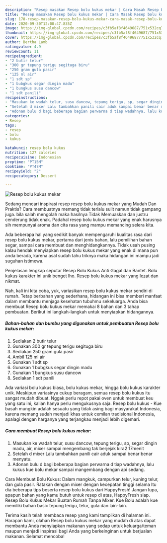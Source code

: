 ```yaml
---
description: "Resep masakan Resep bolu kukus mekar | Cara Masak Resep bolu kukus mekar Yang Enak Dan Lezat"
title: "Resep masakan Resep bolu kukus mekar | Cara Masak Resep bolu kukus mekar Yang Enak Dan Lezat"
slug: 178-resep-masakan-resep-bolu-kukus-mekar-cara-masak-resep-bolu-kukus-mekar-yang-enak-dan-lezat
date: 2020-09-30T12:00:47.835Z
image: https://img-global.cpcdn.com/recipes/c3fb5af8f4649687/751x532cq70/resep-bolu-kukus-mekar-foto-resep-utama.jpg
thumbnail: https://img-global.cpcdn.com/recipes/c3fb5af8f4649687/751x532cq70/resep-bolu-kukus-mekar-foto-resep-utama.jpg
cover: https://img-global.cpcdn.com/recipes/c3fb5af8f4649687/751x532cq70/resep-bolu-kukus-mekar-foto-resep-utama.jpg
author: Bertha Lamb
ratingvalue: 4.9
reviewcount: 11
recipeingredient:
- "2 butir telur"
- "300 gr tepung terigu segituga biru"
- "250 gram gula pasir"
- "125 ml air"
- "1 sdt sp"
- "1 bubgkus segar dingin madu"
- "1 bungkus susu dancow"
- "1 sdt panili"
recipeinstructions:
- "Masukan ke wadah telur, susu dancow, tepung terigu, sp, segar dingin madu, air, mixer sampai mengembang tak berjejak kira2 17menit"
- "Setelah d mixer Lalu tambahkan panili cair aduk sampai benar benar menyatu."
- "Adonan bulu d bagi beberapa bagian perwarna d tiap wadahnya, lalu kukus kue bolu mekar sampai mangembang dengan api sedang."
categories:
- Resep
tags:
- resep
- bolu
- kukus

katakunci: resep bolu kukus 
nutrition: 127 calories
recipecuisine: Indonesian
preptime: "PT15M"
cooktime: "PT47M"
recipeyield: "2"
recipecategory: Dessert

---
```



![Resep bolu kukus mekar](https://img-global.cpcdn.com/recipes/c3fb5af8f4649687/751x532cq70/resep-bolu-kukus-mekar-foto-resep-utama.jpg)

Sedang mencari inspirasi resep resep bolu kukus mekar yang Mudah Dan Praktis? Cara membuatnya memang tidak terlalu sulit namun tidak gampang juga. bila salah mengolah maka hasilnya Tidak Memuaskan dan justru cenderung tidak enak. Padahal resep bolu kukus mekar yang enak harusnya sih mempunyai aroma dan cita rasa yang mampu memancing selera kita.

Ada beberapa hal yang sedikit banyak mempengaruhi kualitas rasa dari resep bolu kukus mekar, pertama dari jenis bahan, lalu pemilihan bahan segar, sampai cara membuat dan menghidangkannya. Tidak usah pusing kalau hendak menyiapkan resep bolu kukus mekar yang enak di mana pun anda berada, karena asal sudah tahu triknya maka hidangan ini mampu jadi suguhan istimewa.

Penjelasan lengkap seputar Resep Bolu Kukus Anti Gagal dan Bantet. Bolu kukus karakter ini unik benget lho. Resep bolu kukus mekar yang lezat dan nikmat.


Nah, kali ini kita coba, yuk, variasikan resep bolu kukus mekar sendiri di rumah. Tetap berbahan yang sederhana, hidangan ini bisa memberi manfaat dalam membantu menjaga kesehatan tubuhmu sekeluarga. Anda bisa membuat Resep bolu kukus mekar memakai 8 bahan dan 3 tahap pembuatan. Berikut ini langkah-langkah untuk menyiapkan hidangannya.

<!--inarticleads1-->

##### Bahan-bahan dan bumbu yang digunakan untuk pembuatan Resep bolu kukus mekar:

1. Sediakan 2 butir telur
1. Gunakan 300 gr tepung terigu segituga biru
1. Sediakan 250 gram gula pasir
1. Ambil 125 ml air
1. Gunakan 1 sdt sp
1. Gunakan 1 bubgkus segar dingin madu
1. Gunakan 1 bungkus susu dancow
1. Sediakan 1 sdt panili


Ada variasi bolu kukus biasa, bolu kukus mekar, hingga bolu kukus karakter unik. Meskipun variasinya cukup beragam, semua resep bolu kukus itu sangat mudah dibuat. Nggak perlu repot pakai oven untuk membuat keu yang satu ini, kalian hanya perlu mengukusnya saja. Resep bolu kukus - Kue basah mungkin adalah sesuatu yang tidak asing bagi masyarakat Indonesia, karena memang sudah menjadi khas untuk cemilan tradisional Indonesia, apalagi dengan harganya yang terjangkau menjadi lebih digemari. 

<!--inarticleads2-->

##### Cara membuat Resep bolu kukus mekar:

1. Masukan ke wadah telur, susu dancow, tepung terigu, sp, segar dingin madu, air, mixer sampai mengembang tak berjejak kira2 17menit
1. Setelah d mixer Lalu tambahkan panili cair aduk sampai benar benar menyatu.
1. Adonan bulu d bagi beberapa bagian perwarna d tiap wadahnya, lalu kukus kue bolu mekar sampai mangembang dengan api sedang.


Cara Membuat Bolu Kukus: Dalam mangkuk, campurkan telur, kuning telur, dan gula pasir. Ratakan dengan mixer dengan kecepatan tinggi selama Itu dia beberapa tips beserta resep bolu kukus dari HappyFresh! Jangan lupa, apapun bahan yang kamu butuh untuk resep di atas, HappyFresh siap. Resep Bolu Kukus Mekar Buatan Rumah Tanpa Mixer. Kue Bolu adalah kue memiliki bahan basic tepung terigu, telur, gula dan lain-lain. 

Terima kasih telah membaca resep yang kami tampilkan di halaman ini. Harapan kami, olahan Resep bolu kukus mekar yang mudah di atas dapat membantu Anda menyiapkan makanan yang sedap untuk keluarga/teman maupun menjadi inspirasi bagi Anda yang berkeinginan untuk berjualan makanan. Selamat mencoba!
